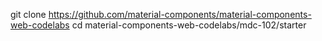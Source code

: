 git clone https://github.com/material-components/material-components-web-codelabs
cd material-components-web-codelabs/mdc-102/starter
